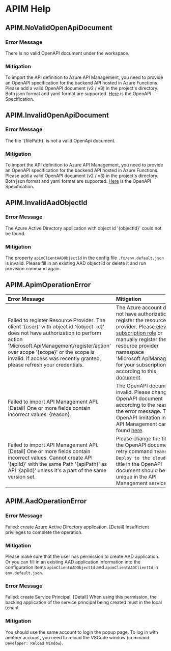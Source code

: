 # APIM Help
## APIM.NoValidOpenApiDocument
### Error Message
There is no valid OpenAPI document under the workspace.
### Mitigation
To import the API definition to Azure API Management, you need to provide an OpenAPI specification for the backend API hosted in Azure Functions. Please add a valid OpenAPI document (v2 / v3) in the project's directory. Both json format and yaml format are supported. [Here](https://swagger.io/resources/open-api/) is the OpenAPI Specification.

## APIM.InvalidOpenApiDocument
### Error Message
The file '{filePath}' is not a valid OpenApi document.
### Mitigation
To import the API definition to Azure API Management, you need to provide an OpenAPI specification for the backend API hosted in Azure Functions. Please add a valid OpenAPI document (v2 / v3) in the project's directory. Both json format and yaml format are supported. [Here](https://swagger.io/resources/open-api/) is the OpenAPI Specification.

## APIM.InvalidAadObjectId
### Error Message
The Azure Active Directory application with object id '{objectId}' could not be found.
### Mitigation
The property `apimClientAADObjectId` in the config file `.fx/env.default.json` is invalid. Please fill in an existing AAD object id or delete it and run provision command again.

## APIM.ApimOperationError

| Error Message | Mitigation |
| :-------------| :----------|
|Failed to register Resource Provider. The client '{user}' with object id '{object-id}' does not have authorization to perform action 'Microsoft.ApiManagement/register/action' over scope '{scope}' or the scope is invalid. If access was recently granted, please refresh your credentials.| The Azure account does not have authorization to register the resource provider. Please [elevate the subscription role](https://docs.microsoft.com/en-us/azure/role-based-access-control/rbac-and-directory-admin-roles) or manually register the resource provider namespace 'Microsoft.ApiManagement' for your subscription according to this [document](https://docs.microsoft.com/en-us/azure/azure-resource-manager/templates/error-register-resource-provider#solution-3---azure-portal).|
|Failed to import API Management API. [Detail] One or more fields contain incorrect values. {reason}. | The OpenAPI document is invalid. Please change the OpenAPI document according to the reason in the error message. The OpenAPI limitation in Azure API Management can be found [here](https://docs.microsoft.com/en-us/azure/api-management/api-management-api-import-restrictions).|
|Failed to import API Management API. [Detail] One or more fields contain incorrect values. Cannot create API '{apiId}' with the same Path '{apiPath}' as API '{apiId}' unless it's a part of the same version set. | Please change the title in the OpenAPI document and retry command `Teams: Deploy to the cloud`. The title in the OpenAPI document should be unique in the API Management service.|

## APIM.AadOperationError
### Error Message
Failed: create Azure Active Directory application. [Detail] Insufficient privileges to complete the operation.
### Mitigation
Please make sure that the user has permission to create AAD application. Or you can fill in an existing AAD application information into the configuration items `apimClientAADObjectId` and `apimClientAADClientId` in `env.default.json`.

### Error Message
Failed: create Service Principal. [Detail] When using this permission, the backing application of the service principal being created must in the local tenant.
### Mitigation
You should use the same account to login the popup page. To log in with another account, you need to reload the VSCode window (command: `Developer: Reload Window`).

